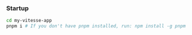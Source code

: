 ### Startup

```bash
cd my-vitesse-app
pnpm i # If you don't have pnpm installed, run: npm install -g pnpm
```

